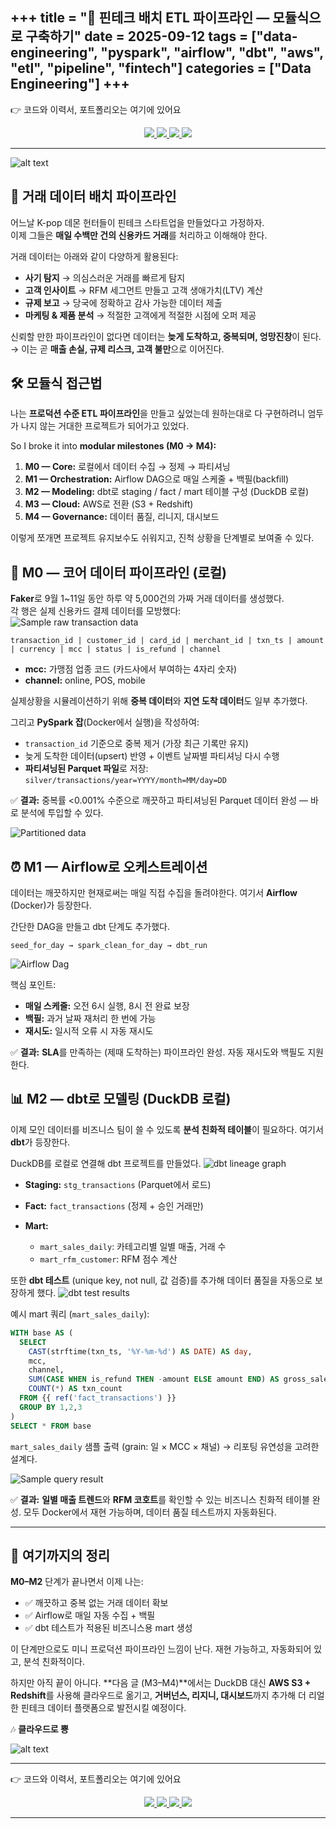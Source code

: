 +++
title = "🚀 핀테크 배치 ETL 파이프라인 — 모듈식으로 구축하기"
date = 2025-09-12
tags = ["data-engineering", "pyspark", "airflow", "dbt", "aws", "etl", "pipeline", "fintech"]
categories = ["Data Engineering"]
+++
---
👉 코드와 이력서, 포트폴리오는 여기에 있어요
<p align="center">
  <a href="https://github.com/namikimlab" target="_blank">
    <img src="https://img.shields.io/badge/GitHub-namikimlab-black?logo=github&logoColor=white" />
  </a>
  <a href="https://namixkim.github.io/" target="_blank">
    <img src="https://img.shields.io/badge/Portfolio-namixkim.github.io-blue?logo=vercel&logoColor=white" />
  </a>
  <a href="https://namixkim.com" target="_blank">
    <img src="https://img.shields.io/badge/Blog-namixkim.com-orange?logo=ghost&logoColor=white" />
  </a>
  <a href="https://www.linkedin.com/in/namixkim/" target="_blank">
    <img src="https://img.shields.io/badge/LinkedIn-Nami%20Kim-0A66C2?logo=linkedin" />
  </a>
</p>

---
![alt text](workflow_kr.png)
## 🎯 거래 데이터 배치 파이프라인 

어느날 K-pop 데몬 헌터들이 핀테크 스타트업을 만들었다고 가정하자.   
이제 그들은 **매일 수백만 건의 신용카드 거래**를 처리하고 이해해야 한다.  

거래 데이터는 아래와 같이 다양하게 활용된다:  

- **사기 탐지** → 의심스러운 거래를 빠르게 탐지
- **고객 인사이트** → RFM 세그먼트 만들고 고객 생애가치(LTV) 계산  
- **규제 보고** → 당국에 정확하고 감사 가능한 데이터 제출
- **마케팅 & 제품 분석** → 적절한 고객에게 적절한 시점에 오퍼 제공 

신뢰할 만한 파이프라인이 없다면 데이터는 **늦게 도착하고, 중복되며, 엉망진창**이 된다.  
→ 이는 곧 **매출 손실, 규제 리스크, 고객 불만**으로 이어진다.  

## 🛠️ 모듈식 접근법  
나는 **프로덕션 수준 ETL 파이프라인**을 만들고 싶었는데 원하는대로 다 구현하려니 엄두가 나지 않는 거대한 프로젝트가 되어가고 있었다. 

So I broke it into **modular milestones (M0 → M4):**

1. **M0 — Core:** 로컬에서 데이터 수집 → 정제 → 파티셔닝  
2. **M1 — Orchestration:** Airflow DAG으로 매일 스케줄 + 백필(backfill)  
3. **M2 — Modeling:** dbt로 staging / fact / mart 테이블 구성 (DuckDB 로컬)  
4. **M3 — Cloud:** AWS로 전환 (S3 + Redshift)  
5. **M4 — Governance:** 데이터 품질, 리니지, 대시보드   

이렇게 쪼개면 프로젝트 유지보수도 쉬워지고, 진척 상황을 단계별로 보여줄 수 있다.  

## 🚦 M0 — 코어 데이터 파이프라인 (로컬)

**Faker**로 9월 1~11일 동안 하루 약 5,000건의 가짜 거래 데이터를 생성했다.  
각 행은 실제 신용카드 결제 데이터를 모방했다:   
![Sample raw transaction data](sample_data.png)

```text
transaction_id | customer_id | card_id | merchant_id | txn_ts | amount | currency | mcc | status | is_refund | channel 
````

* **mcc:** 가맹점 업종 코드 (카드사에서 부여하는 4자리 숫자)
* **channel:** online, POS, mobile

실제상황을 시뮬레이션하기 위해 **중복 데이터**와 **지연 도착 데이터**도 일부 추가했다.

그리고 **PySpark 잡**(Docker에서 실행)을 작성하여:

* `transaction_id` 기준으로 중복 제거 (가장 최근 기록만 유지)
* 늦게 도착한 데이터(upsert) 반영 + 이벤트 날짜별 파티셔닝 다시 수행
* **파티셔닝된 Parquet 파일**로 저장:
  `silver/transactions/year=YYYY/month=MM/day=DD`

✅ **결과:**
중복률 <0.001% 수준으로 깨끗하고 파티셔닝된 Parquet 데이터 완성 — 바로 분석에 투입할 수 있다.

![Partitioned data](sample_partition.png)

## ⏰ M1 — Airflow로 오케스트레이션

데이터는 깨끗하지만 현재로써는 매일 직접 수집을 돌려야한다. 
여기서 **Airflow** (Docker)가 등장한다.

간단한 DAG을 만들고 dbt 단계도 추가했다.

```text
seed_for_day → spark_clean_for_day → dbt_run
```

![Airflow Dag](airflow_dag.png)

핵심 포인트:

* **매일 스케줄:** 오전 6시 실행, 8시 전 완료 보장
* **백필:** 과거 날짜 재처리 한 번에 가능
* **재시도:** 일시적 오류 시 자동 재시도

✅ **결과:**
**SLA**를 만족하는 (제때 도착하는) 파이프라인 완성.
자동 재시도와 백필도 지원한다.

## 📊 M2 — dbt로 모델링 (DuckDB 로컬)

이제 모인 데이터를 비즈니스 팀이 쓸 수 있도록 **분석 친화적 테이블**이 필요하다.
여기서 **dbt**가 등장한다.

DuckDB를 로컬로 연결해 dbt 프로젝트를 만들었다.
![dbt lineage graph](dbt_graph.png)

* **Staging:** `stg_transactions` (Parquet에서 로드)
* **Fact:** `fact_transactions` (정제 + 승인 거래만)
* **Mart:**

  * `mart_sales_daily`: 카테고리별 일별 매출, 거래 수
  * `mart_rfm_customer`: RFM 점수 계산

또한 **dbt 테스트** (unique key, not null, 값 검증)를 추가해 데이터 품질을 자동으로 보장하게 했다.
![dbt test results](dbt_test.png)

예시 mart 쿼리 (`mart_sales_daily`):

```sql
WITH base AS (
  SELECT
    CAST(strftime(txn_ts, '%Y-%m-%d') AS DATE) AS day,
    mcc,
    channel,
    SUM(CASE WHEN is_refund THEN -amount ELSE amount END) AS gross_sales,
    COUNT(*) AS txn_count
  FROM {{ ref('fact_transactions') }}
  GROUP BY 1,2,3
)
SELECT * FROM base
```
`mart_sales_daily` 샘플 출력 (grain: 일 × MCC × 채널) → 리포팅 유연성을 고려한 설계다.

![Sample query result](sample_result.png)

✅ **결과:**
**일별 매출 트렌드**와 **RFM 코호트**를 확인할 수 있는 비즈니스 친화적 테이블 완성.
모두 Docker에서 재현 가능하며, 데이터 품질 테스트까지 자동화된다.

---

## 🏁 여기까지의 정리

**M0–M2** 단계가 끝나면서 이제 나는:

* ✅ 깨끗하고 중복 없는 거래 데이터 확보
* ✅ Airflow로 매일 자동 수집 + 백필
* ✅ dbt 테스트가 적용된 비즈니스용 mart 생성

이 단계만으로도 미니 프로덕션 파이프라인 느낌이 난다.
재현 가능하고, 자동화되어 있고, 분석 친화적이다.

하지만 아직 끝이 아니다.
**다음 글 (M3–M4)**에서는 DuckDB 대신 **AWS S3 + Redshift**를 사용해 클라우드로 옮기고,
**거버넌스, 리지니, 대시보드**까지 추가해 더 리얼한 핀테크 데이터 플랫폼으로 발전시킬 예정이다.

🎶 **클라우드로 뿅**


![alt text](aws_cloud.png)

---
👉 코드와 이력서, 포트폴리오는 여기에 있어요
<p align="center">
  <a href="https://github.com/namikimlab" target="_blank">
    <img src="https://img.shields.io/badge/GitHub-namikimlab-black?logo=github&logoColor=white" />
  </a>
  <a href="https://namixkim.github.io/" target="_blank">
    <img src="https://img.shields.io/badge/Portfolio-namixkim.github.io-blue?logo=vercel&logoColor=white" />
  </a>
  <a href="https://namixkim.com" target="_blank">
    <img src="https://img.shields.io/badge/Blog-namixkim.com-orange?logo=ghost&logoColor=white" />
  </a>
  <a href="https://www.linkedin.com/in/namixkim/" target="_blank">
    <img src="https://img.shields.io/badge/LinkedIn-Nami%20Kim-0A66C2?logo=linkedin" />
  </a>
</p>

---
